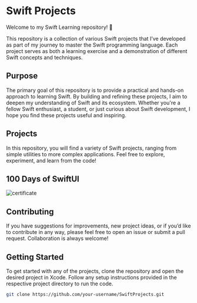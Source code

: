 # Swift Projects

Welcome to my Swift Learning repository! 🎉

This repository is a collection of various Swift projects that I’ve developed as part of my journey to master the Swift programming language. Each project serves as both a learning exercise and a demonstration of different Swift concepts and techniques.

## Purpose

The primary goal of this repository is to provide a practical and hands-on approach to learning Swift. By building and refining these projects, I aim to deepen my understanding of Swift and its ecosystem. Whether you're a fellow Swift enthusiast, a student, or just curious about Swift development, I hope you find these projects useful and inspiring.

## Projects

In this repository, you will find a variety of Swift projects, ranging from simple utilities to more complex applications. Feel free to explore, experiment, and learn from the code!

## 100 Days of SwiftUI
![certificate](https://github.com/user-attachments/assets/5101b22c-4903-47f2-bcce-f6e8ffae3ef7)

## Contributing

If you have suggestions for improvements, new project ideas, or if you’d like to contribute in any way, please feel free to open an issue or submit a pull request. Collaboration is always welcome!

## Getting Started

To get started with any of the projects, clone the repository and open the desired project in Xcode. Follow any setup instructions provided in the respective project directory to run the code.

```bash
git clone https://github.com/your-username/SwiftProjects.git
